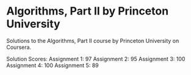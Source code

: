 # Algorithms, Part II by Princeton University
Solutions to the Algorithms, Part II course by Princeton University on Coursera.

Solution Scores:
Assignment 1: 97
Assignment 2: 95
Assignment 3: 100
Assignment 4: 100
Assignment 5: 89
